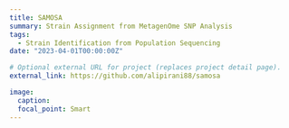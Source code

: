 ```yaml
---
title: SAMOSA
summary: Strain Assignment from MetagenOme SNP Analysis
tags:
  - Strain Identification from Population Sequencing 
date: "2023-04-01T00:00:00Z"

# Optional external URL for project (replaces project detail page).
external_link: https://github.com/alipirani88/samosa

image:
  caption: 
  focal_point: Smart
---
```

